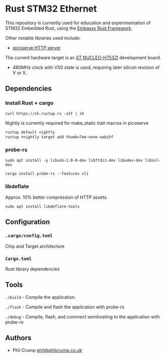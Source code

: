 # Rust STM32 Ethernet

This repository is currently used for education and experimentation of STM32 Embedded Rust, using the [Embassy Rust Framework](https://embassy.dev/).

Other notable libraries used include:
* [picoserve HTTP server](https://github.com/sammhicks/picoserve)

The current hardware target is an [ST NUCLEO-H753ZI](https://www.st.com/en/evaluation-tools/nucleo-h753zi.html) development board. 
* 480MHz clock with VS0 state is used, requiring later silicon revision of V or X.

## Dependencies

### Install Rust + cargo

`curl https://sh.rustup.rs -sSf | sh`

Nightly is currently required for make_static trait macros in picoserve

```bash
rustup default nightly
rustup +nightly target add thumbv7em-none-eabihf
```

### probe-rs

`sudo apt install -y libusb-1.0-0-dev libftdi1-dev libudev-dev libssl-dev`

`cargo install probe-rs --features cli`

### libdeflate

Approx. 10% better compression of HTTP assets.

`sudo apt install libdeflate-tools`

## Configuration

### `.cargo/config.toml`

Chip and Target architecture

### `Cargo.toml`

Rust library dependencies

## Tools

`./build` - Compile the application.

`./flash` - Compile and flash the application with probe-rs

`./debug` - Compile, flash, and connnect semihosting to the application with probe-rs

## Authors

* Phil Crump <phil@philcrump.co.uk>
